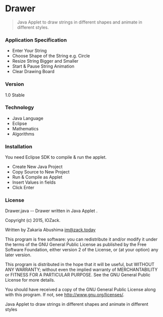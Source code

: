 # Drawer
> Java Applet to draw strings in different shapes and animate in different styles.

### Application Specification

- Enter Your String 
- Choose Shape of the String e.g. Circle
- Resize String Bigger and Smaller
- Start & Pause String Animation
- Clear Drawing Board

### Version 

1.0 Stable

### Technology

- Java Language
- Eclipse
- Mathematics
- Algorithms

### Installation

You need Eclipse SDK to compile & run the applet.
- Create New Java Project
- Copy Source to New Project
- Run & Compile as Applet 
- Insert Values in fields
- Click Enter

### License

Drawer.java -- Drawer written in Java Applet .

Copyright (c) 2015, IOZack.

Written by Zakaria Abushima <im@zack.today>

This program is free software: you can redistribute it and/or modify
it under the terms of the GNU General Public License as published by
the Free Software Foundation, either version 2 of the License, or
(at your option) any later version.

This program is distributed in the hope that it will be useful,
but WITHOUT ANY WARRANTY; without even the implied warranty of
MERCHANTABILITY or FITNESS FOR A PARTICULAR PURPOSE.  See the
GNU General Public License for more details.

You should have received a copy of the GNU General Public License
along with this program.  If not, see <http://www.gnu.org/licenses/>.

Java Applet to draw strings in different shapes and animate in different styles
